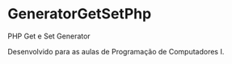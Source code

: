 # GeneratorGetSetPhp
PHP Get e Set Generator

Desenvolvido para as aulas de Programação de Computadores I.
